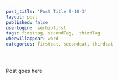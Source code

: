 ```yaml
---
post_title: 'Post Title 9-10-3'
layout: post
published: false
userlogin:  serhiofirst
tags: firsttag, secondTag,  thirdTag
whenwillappear: word
categories: firstcat, secondcat, thirdcat


---
```

Post goes here
